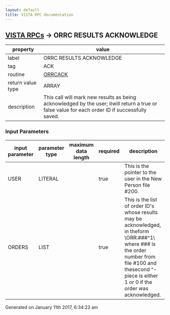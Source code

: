 ```yaml
---
layout: default
title: VISTA RPC documentation
---
```




## [VISTA RPCs](TableOfContent.md) &#8594; ORRC RESULTS ACKNOWLEDGE 

 property | value 
--- | --- 
 label | ORRC RESULTS ACKNOWLEDGE
 tag | ACK
 routine | [ORRCACK](http://code.osehra.org/dox/Routine_ORRCACK_source.html)
 return value type | ARRAY
 description | This call will mark new results as being acknowledged by the user; itwill return a true or false value for each order ID if successfully saved.

### Input Parameters

| input parameter | parameter type | maximum data length | required | description | 
| --- | --- | --- | --- | --- | 
| USER | LITERAL |  | true | This is the pointer to the user in the New Person file #200. | 
| ORDERS | LIST |  | true | This is the list of order ID's whose results may be acknowledged, in theform \ORR:###^1\ where ### is the order number from file #100 and thesecond ^-piece is either 1 or 0 if the order was acknowledged. | 




Generated on January 11th 2017, 6:34:23 am